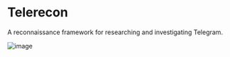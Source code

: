 # Telerecon
A reconnaissance framework for researching and investigating Telegram. 

![image](https://github.com/sockysec/Telerecon/assets/121141737/34b07f2f-54ab-4598-95fd-22faca80cfd3)

